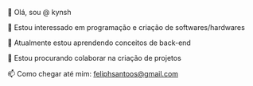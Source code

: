 👋 Olá, sou @ kynsh

👀 Estou interessado em programação e criação de softwares/hardwares

🌱 Atualmente estou aprendendo conceitos de back-end

💞️ Estou procurando colaborar na criação de projetos

📫 Como chegar até mim: feliphsantoos@gmail.com
